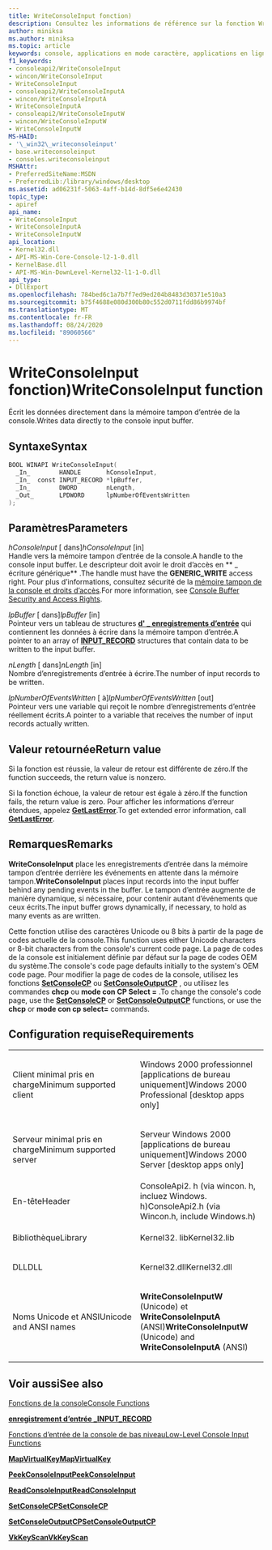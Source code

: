 ```yaml
---
title: WriteConsoleInput fonction)
description: Consultez les informations de référence sur la fonction WriteConsoleInput, qui écrit les données directement dans la mémoire tampon d’entrée de la console.
author: miniksa
ms.author: miniksa
ms.topic: article
keywords: console, applications en mode caractère, applications en ligne de commande, applications Terminal Server, API de console
f1_keywords:
- consoleapi2/WriteConsoleInput
- wincon/WriteConsoleInput
- WriteConsoleInput
- consoleapi2/WriteConsoleInputA
- wincon/WriteConsoleInputA
- WriteConsoleInputA
- consoleapi2/WriteConsoleInputW
- wincon/WriteConsoleInputW
- WriteConsoleInputW
MS-HAID:
- '\_win32\_writeconsoleinput'
- base.writeconsoleinput
- consoles.writeconsoleinput
MSHAttr:
- PreferredSiteName:MSDN
- PreferredLib:/library/windows/desktop
ms.assetid: ad06231f-5063-4aff-b14d-8df5e6e42430
topic_type:
- apiref
api_name:
- WriteConsoleInput
- WriteConsoleInputA
- WriteConsoleInputW
api_location:
- Kernel32.dll
- API-MS-Win-Core-Console-l2-1-0.dll
- KernelBase.dll
- API-MS-Win-DownLevel-Kernel32-l1-1-0.dll
api_type:
- DllExport
ms.openlocfilehash: 784bed6c1a7b7f7ed9ed204b8483d30371e510a3
ms.sourcegitcommit: b75f4688e080d300b80c552d0711fdd86b9974bf
ms.translationtype: MT
ms.contentlocale: fr-FR
ms.lasthandoff: 08/24/2020
ms.locfileid: "89060566"
---
```

# <a name="writeconsoleinput-function"></a><span data-ttu-id="b2801-104">WriteConsoleInput fonction)</span><span class="sxs-lookup"><span data-stu-id="b2801-104">WriteConsoleInput function</span></span>


<span data-ttu-id="b2801-105">Écrit les données directement dans la mémoire tampon d’entrée de la console.</span><span class="sxs-lookup"><span data-stu-id="b2801-105">Writes data directly to the console input buffer.</span></span>

<a name="syntax"></a><span data-ttu-id="b2801-106">Syntaxe</span><span class="sxs-lookup"><span data-stu-id="b2801-106">Syntax</span></span>
------

```C
BOOL WINAPI WriteConsoleInput(
  _In_        HANDLE       hConsoleInput,
  _In_  const INPUT_RECORD *lpBuffer,
  _In_        DWORD        nLength,
  _Out_       LPDWORD      lpNumberOfEventsWritten
);
```

<a name="parameters"></a><span data-ttu-id="b2801-107">Paramètres</span><span class="sxs-lookup"><span data-stu-id="b2801-107">Parameters</span></span>
----------

<span data-ttu-id="b2801-108">*hConsoleInput* \[ dans\]</span><span class="sxs-lookup"><span data-stu-id="b2801-108">*hConsoleInput* \[in\]</span></span>  
<span data-ttu-id="b2801-109">Handle vers la mémoire tampon d’entrée de la console.</span><span class="sxs-lookup"><span data-stu-id="b2801-109">A handle to the console input buffer.</span></span> <span data-ttu-id="b2801-110">Le descripteur doit avoir le droit d’accès en \*\* \_ écriture générique\*\* .</span><span class="sxs-lookup"><span data-stu-id="b2801-110">The handle must have the **GENERIC\_WRITE** access right.</span></span> <span data-ttu-id="b2801-111">Pour plus d’informations, consultez sécurité de la [mémoire tampon de la console et droits d’accès](console-buffer-security-and-access-rights.md).</span><span class="sxs-lookup"><span data-stu-id="b2801-111">For more information, see [Console Buffer Security and Access Rights](console-buffer-security-and-access-rights.md).</span></span>

<span data-ttu-id="b2801-112">*lpBuffer* \[ dans\]</span><span class="sxs-lookup"><span data-stu-id="b2801-112">*lpBuffer* \[in\]</span></span>  
<span data-ttu-id="b2801-113">Pointeur vers un tableau de structures [**d' \_ enregistrements d’entrée**](input-record-str.md) qui contiennent les données à écrire dans la mémoire tampon d’entrée.</span><span class="sxs-lookup"><span data-stu-id="b2801-113">A pointer to an array of [**INPUT\_RECORD**](input-record-str.md) structures that contain data to be written to the input buffer.</span></span>

<span data-ttu-id="b2801-114">*nLength* \[ dans\]</span><span class="sxs-lookup"><span data-stu-id="b2801-114">*nLength* \[in\]</span></span>  
<span data-ttu-id="b2801-115">Nombre d’enregistrements d’entrée à écrire.</span><span class="sxs-lookup"><span data-stu-id="b2801-115">The number of input records to be written.</span></span>

<span data-ttu-id="b2801-116">*lpNumberOfEventsWritten* \[ à\]</span><span class="sxs-lookup"><span data-stu-id="b2801-116">*lpNumberOfEventsWritten* \[out\]</span></span>  
<span data-ttu-id="b2801-117">Pointeur vers une variable qui reçoit le nombre d’enregistrements d’entrée réellement écrits.</span><span class="sxs-lookup"><span data-stu-id="b2801-117">A pointer to a variable that receives the number of input records actually written.</span></span>

<a name="return-value"></a><span data-ttu-id="b2801-118">Valeur retournée</span><span class="sxs-lookup"><span data-stu-id="b2801-118">Return value</span></span>
------------

<span data-ttu-id="b2801-119">Si la fonction est réussie, la valeur de retour est différente de zéro.</span><span class="sxs-lookup"><span data-stu-id="b2801-119">If the function succeeds, the return value is nonzero.</span></span>

<span data-ttu-id="b2801-120">Si la fonction échoue, la valeur de retour est égale à zéro.</span><span class="sxs-lookup"><span data-stu-id="b2801-120">If the function fails, the return value is zero.</span></span> <span data-ttu-id="b2801-121">Pour afficher les informations d’erreur étendues, appelez [**GetLastError**](https://msdn.microsoft.com/library/windows/desktop/ms679360).</span><span class="sxs-lookup"><span data-stu-id="b2801-121">To get extended error information, call [**GetLastError**](https://msdn.microsoft.com/library/windows/desktop/ms679360).</span></span>

<a name="remarks"></a><span data-ttu-id="b2801-122">Remarques</span><span class="sxs-lookup"><span data-stu-id="b2801-122">Remarks</span></span>
-------

<span data-ttu-id="b2801-123">**WriteConsoleInput** place les enregistrements d’entrée dans la mémoire tampon d’entrée derrière les événements en attente dans la mémoire tampon.</span><span class="sxs-lookup"><span data-stu-id="b2801-123">**WriteConsoleInput** places input records into the input buffer behind any pending events in the buffer.</span></span> <span data-ttu-id="b2801-124">Le tampon d’entrée augmente de manière dynamique, si nécessaire, pour contenir autant d’événements que ceux écrits.</span><span class="sxs-lookup"><span data-stu-id="b2801-124">The input buffer grows dynamically, if necessary, to hold as many events as are written.</span></span>

<span data-ttu-id="b2801-125">Cette fonction utilise des caractères Unicode ou 8 bits à partir de la page de codes actuelle de la console.</span><span class="sxs-lookup"><span data-stu-id="b2801-125">This function uses either Unicode characters or 8-bit characters from the console's current code page.</span></span> <span data-ttu-id="b2801-126">La page de codes de la console est initialement définie par défaut sur la page de codes OEM du système.</span><span class="sxs-lookup"><span data-stu-id="b2801-126">The console's code page defaults initially to the system's OEM code page.</span></span> <span data-ttu-id="b2801-127">Pour modifier la page de codes de la console, utilisez les fonctions [**SetConsoleCP**](setconsolecp.md) ou [**SetConsoleOutputCP**](setconsoleoutputcp.md) , ou utilisez les commandes **chcp** ou **mode con CP Select =** .</span><span class="sxs-lookup"><span data-stu-id="b2801-127">To change the console's code page, use the [**SetConsoleCP**](setconsolecp.md) or [**SetConsoleOutputCP**](setconsoleoutputcp.md) functions, or use the **chcp** or **mode con cp select=** commands.</span></span>

<a name="requirements"></a><span data-ttu-id="b2801-128">Configuration requise</span><span class="sxs-lookup"><span data-stu-id="b2801-128">Requirements</span></span>
------------

<table>
<colgroup>
<col width="50%" />
<col width="50%" />
</colgroup>
<tbody>
<tr class="odd">
<td><p><span data-ttu-id="b2801-129">Client minimal pris en charge</span><span class="sxs-lookup"><span data-stu-id="b2801-129">Minimum supported client</span></span></p></td>
<td><p><span data-ttu-id="b2801-130">Windows 2000 professionnel [applications de bureau uniquement]</span><span class="sxs-lookup"><span data-stu-id="b2801-130">Windows 2000 Professional [desktop apps only]</span></span></p></td>
</tr>
<tr class="even">
<td><p><span data-ttu-id="b2801-131">Serveur minimal pris en charge</span><span class="sxs-lookup"><span data-stu-id="b2801-131">Minimum supported server</span></span></p></td>
<td><p><span data-ttu-id="b2801-132">Serveur Windows 2000 [applications de bureau uniquement]</span><span class="sxs-lookup"><span data-stu-id="b2801-132">Windows 2000 Server [desktop apps only]</span></span></p></td>
</tr>
<tr class="odd">
<td><p><span data-ttu-id="b2801-133">En-tête</span><span class="sxs-lookup"><span data-stu-id="b2801-133">Header</span></span></p></td>
<td><span data-ttu-id="b2801-134">ConsoleApi2. h (via wincon. h, incluez Windows. h)</span><span class="sxs-lookup"><span data-stu-id="b2801-134">ConsoleApi2.h (via Wincon.h, include Windows.h)</span></span></td>
</tr>
<tr class="even">
<td><p><span data-ttu-id="b2801-135">Bibliothèque</span><span class="sxs-lookup"><span data-stu-id="b2801-135">Library</span></span></p></td>
<td><span data-ttu-id="b2801-136">Kernel32. lib</span><span class="sxs-lookup"><span data-stu-id="b2801-136">Kernel32.lib</span></span></td>
</tr>
<tr class="odd">
<td><p><span data-ttu-id="b2801-137">DLL</span><span class="sxs-lookup"><span data-stu-id="b2801-137">DLL</span></span></p></td>
<td><span data-ttu-id="b2801-138">Kernel32.dll</span><span class="sxs-lookup"><span data-stu-id="b2801-138">Kernel32.dll</span></span></td>
</tr>
<tr class="even">
<td><p><span data-ttu-id="b2801-139">Noms Unicode et ANSI</span><span class="sxs-lookup"><span data-stu-id="b2801-139">Unicode and ANSI names</span></span></p></td>
<td><p><span data-ttu-id="b2801-140"><strong>WriteConsoleInputW</strong> (Unicode) et <strong>WriteConsoleInputA</strong> (ANSI)</span><span class="sxs-lookup"><span data-stu-id="b2801-140"><strong>WriteConsoleInputW</strong> (Unicode) and <strong>WriteConsoleInputA</strong> (ANSI)</span></span></p></td>
</tr>
<tr class="odd">
</tr>
<tr class="even">
</tr>
<tr class="odd">
</tr>
<tr class="even">
</tr>
</tbody>
</table>

## <a name="span-idsee_alsospansee-also"></a><span data-ttu-id="b2801-141"><span id="see_also"></span>Voir aussi</span><span class="sxs-lookup"><span data-stu-id="b2801-141"><span id="see_also"></span>See also</span></span>


[<span data-ttu-id="b2801-142">Fonctions de la console</span><span class="sxs-lookup"><span data-stu-id="b2801-142">Console Functions</span></span>](console-functions.md)

[<span data-ttu-id="b2801-143">**enregistrement d’entrée \_**</span><span class="sxs-lookup"><span data-stu-id="b2801-143">**INPUT\_RECORD**</span></span>](input-record-str.md)

[<span data-ttu-id="b2801-144">Fonctions d’entrée de la console de bas niveau</span><span class="sxs-lookup"><span data-stu-id="b2801-144">Low-Level Console Input Functions</span></span>](low-level-console-input-functions.md)

[<span data-ttu-id="b2801-145">**MapVirtualKey**</span><span class="sxs-lookup"><span data-stu-id="b2801-145">**MapVirtualKey**</span></span>](https://msdn.microsoft.com/library/windows/desktop/ms646306)

[<span data-ttu-id="b2801-146">**PeekConsoleInput**</span><span class="sxs-lookup"><span data-stu-id="b2801-146">**PeekConsoleInput**</span></span>](peekconsoleinput.md)

[<span data-ttu-id="b2801-147">**ReadConsoleInput**</span><span class="sxs-lookup"><span data-stu-id="b2801-147">**ReadConsoleInput**</span></span>](readconsoleinput.md)

[<span data-ttu-id="b2801-148">**SetConsoleCP**</span><span class="sxs-lookup"><span data-stu-id="b2801-148">**SetConsoleCP**</span></span>](setconsolecp.md)

[<span data-ttu-id="b2801-149">**SetConsoleOutputCP**</span><span class="sxs-lookup"><span data-stu-id="b2801-149">**SetConsoleOutputCP**</span></span>](setconsoleoutputcp.md)

[<span data-ttu-id="b2801-150">**VkKeyScan**</span><span class="sxs-lookup"><span data-stu-id="b2801-150">**VkKeyScan**</span></span>](https://msdn.microsoft.com/library/windows/desktop/ms646329)

 

 





